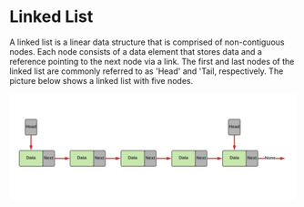 # Linked List

A linked list is a linear data structure that is comprised of non-contiguous nodes. Each node consists of a data element that stores data and a reference pointing to the next node via a link. The first and last nodes of the linked list are commonly referred to as 'Head' and 'Tail, respectively. The picture below shows a linked list with five nodes.
 </br>
 
<p align="center">
  <img src="https://github.com/sam623/python_algorithms_and_data_structures/blob/main/Linked_List/Images/Linked_List.png" width="800"/>
</p>



